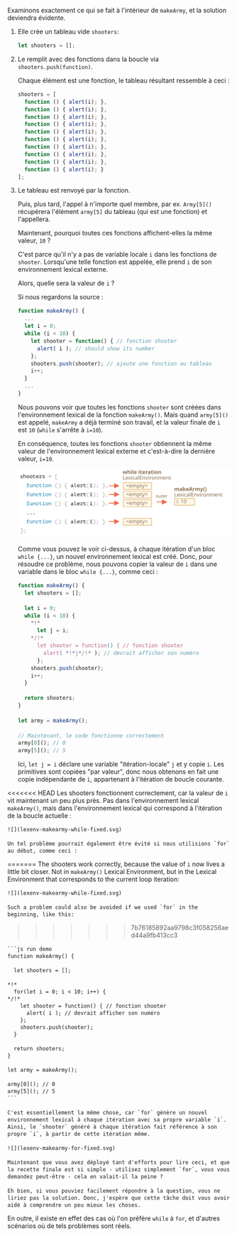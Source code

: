 
Examinons exactement ce qui se fait à l'intérieur de `makeArmy`, et la solution deviendra évidente.

1. Elle crée un tableau vide `shooters`:

    ```js
    let shooters = [];
    ```
2. Le remplit avec des fonctions dans la boucle via `shooters.push(function)`.

    Chaque élément est une fonction, le tableau résultant ressemble à ceci :

    ```js no-beautify
    shooters = [
      function () { alert(i); },
      function () { alert(i); },
      function () { alert(i); },
      function () { alert(i); },
      function () { alert(i); },
      function () { alert(i); },
      function () { alert(i); },
      function () { alert(i); },
      function () { alert(i); },
      function () { alert(i); }
    ];
    ```

3. Le tableau est renvoyé par la fonction.
    
    Puis, plus tard, l'appel à n'importe quel membre, par ex. `Army[5]()` récupérera l'élément `army[5]` du tableau (qui est une fonction) et l'appellera.
    
    Maintenant, pourquoi toutes ces fonctions affichent-elles la même valeur, `10` ?
    
    C'est parce qu'il n'y a pas de variable locale `i` dans les fonctions de `shooter`. Lorsqu'une telle fonction est appelée, elle prend `i` de son environnement lexical externe.
    
    Alors, quelle sera la valeur de `i` ?
    
    Si nous regardons la source :
    
    ```js
    function makeArmy() {
      ...
      let i = 0;
      while (i < 10) {
        let shooter = function() { // fonction shooter 
          alert( i ); // should show its number
        };
        shooters.push(shooter); // ajoute une fonction au tableau
        i++;
      }
      ...
    }
    ```
    
    Nous pouvons voir que toutes les fonctions `shooter` sont créées dans l'environnement lexical de la fonction `makeArmy()`. Mais quand `army[5]()` est appelé, `makeArmy` a déjà terminé son travail, et la valeur finale de `i` est `10` (`while` s'arrête à `i=10`).
    
    En conséquence, toutes les fonctions `shooter` obtiennent la même valeur de l'environnement lexical externe et c'est-à-dire la dernière valeur, `i=10`.
    
    ![](lexenv-makearmy-empty.svg)
    
    Comme vous pouvez le voir ci-dessus, à chaque itération d'un bloc `while {...}`, un nouvel environnement lexical est créé. Donc, pour résoudre ce problème, nous pouvons copier la valeur de `i` dans une variable dans le bloc `while {...}`, comme ceci :
    
    ```js run
    function makeArmy() {
      let shooters = [];
    
      let i = 0;
      while (i < 10) {
        *!*
          let j = i;
        */!*
          let shooter = function() { // fonction shooter 
            alert( *!*j*/!* ); // devrait afficher son numéro
          };
        shooters.push(shooter);
        i++;
      }
    
      return shooters;
    }
    
    let army = makeArmy();
    
    // Maintenant, le code fonctionne correctement
    army[0](); // 0
    army[5](); // 5
    ```
    
    Ici, `let j = i` déclare une variable "itération-locale" `j` et y copie `i`. Les primitives sont copiées "par valeur", donc nous obtenons en fait une copie indépendante de `i`, appartenant à l'itération de boucle courante.
    
<<<<<<< HEAD
    Les shooters fonctionnent correctement, car la valeur de `i` vit maintenant un peu plus près. Pas dans l'environnement lexical `makeArmy()`, mais dans l'environnement lexical qui correspond à l'itération de la boucle actuelle :
    
    ![](lexenv-makearmy-while-fixed.svg)
    
    Un tel problème pourrait également être évité si nous utilisions `for` au début, comme ceci :
=======
    The shooters work correctly, because the value of `i` now lives a little bit closer. Not in `makeArmy()` Lexical Environment, but in the Lexical Environment that corresponds to the current loop iteration:
    
    ![](lexenv-makearmy-while-fixed.svg)
    
    Such a problem could also be avoided if we used `for` in the beginning, like this:
>>>>>>> 7b76185892aa9798c3f058256aed44a9fb413cc3
    
    ```js run demo
    function makeArmy() {
    
      let shooters = [];
    
    *!*
      for(let i = 0; i < 10; i++) {
    */!*
        let shooter = function() { // fonction shooter 
          alert( i ); // devrait afficher son numéro
        };
        shooters.push(shooter);
      }
    
      return shooters;
    }
    
    let army = makeArmy();
    
    army[0](); // 0
    army[5](); // 5
    ```
    
    C'est essentiellement la même chose, car `for` génère un nouvel environnement lexical à chaque itération avec sa propre variable `i`. Ainsi, le `shooter` généré à chaque itération fait référence à son propre `i`, à partir de cette itération même.
    
    ![](lexenv-makearmy-for-fixed.svg)

    Maintenant que vous avez déployé tant d'efforts pour lire ceci, et que la recette finale est si simple - utilisez simplement `for`, vous vous demandez peut-être - cela en valait-il la peine ?

    Eh bien, si vous pouviez facilement répondre à la question, vous ne liriez pas la solution. Donc, j'espère que cette tâche doit vous avoir aidé à comprendre un peu mieux les choses.

En outre, il existe en effet des cas où l'on préfère `while` à `for`, et d'autres scénarios où de tels problèmes sont réels.

